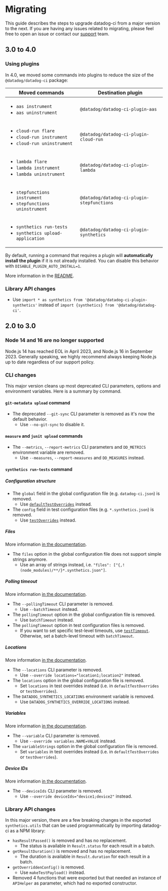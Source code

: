 # Migrating

This guide describes the steps to upgrade datadog-ci from a major version to the next.
If you are having any issues related to migrating, please feel free to open an issue or contact our [support](https://www.datadoghq.com/support/) team.

## 3.0 to 4.0

### Using plugins

In 4.0, we moved some commands into plugins to reduce the size of the `@datadog/datadog-ci` package:

| Moved commands                                                                                      | Destination plugin                         |
| --------------------------------------------------------------------------------------------------- | ------------------------------------------ |
| <ul><li>`aas instrument`</li><li>`aas uninstrument`</li></ul>                                       | `@datadog/datadog-ci-plugin-aas`           |
| <ul><li>`cloud-run flare`</li><li>`cloud-run instrument`</li><li>`cloud-run uninstrument`</li></ul> | `@datadog/datadog-ci-plugin-cloud-run`     |
| <ul><li>`lambda flare`</li><li>`lambda instrument`</li><li>`lambda uninstrument`</li></ul>          | `@datadog/datadog-ci-plugin-lambda`        |
| <ul><li>`stepfunctions instrument`</li><li>`stepfunctions uninstrument`</li></ul>                   | `@datadog/datadog-ci-plugin-stepfunctions` |
| <ul><li>`synthetics run-tests`</li><li>`synthetics upload-application`</li></ul>                    | `@datadog/datadog-ci-plugin-synthetics`    |

By default, running a command that requires a plugin will **automatically install the plugin** if it is not already installed. You can disable this behavior with `DISABLE_PLUGIN_AUTO_INSTALL=1`.

More information in the [README](/#installing-a-plugin).

### Library API changes

- Use `import * as synthetics from '@datadog/datadog-ci-plugin-synthetics'` instead of `import {synthetics} from '@datadog/datadog-ci'`.

## 2.0 to 3.0

### Node 14 and 16 are no longer supported

Node.js 14 has reached EOL in April 2023, and Node.js 16 in September 2023.
Generally speaking, we highly recommend always keeping Node.js up to date regardless of our support policy.

### CLI changes

This major version cleans up most deprecated CLI parameters, options and environment variables. Here is a summary by command.

#### `git-metadata upload` command

- The deprecated `--git-sync` CLI parameter is removed as it's now the default behavior.
  - Use `--no-git-sync` to disable it.

#### `measure` and `junit upload` commands

- The `--metrics`, `--report-metrics` CLI parameters and `DD_METRICS` environment variable are removed.
  - Use `--measures`, `--report-measures` and `DD_MEASURES` instead.

#### `synthetics run-tests` command

##### Configuration structure

- The `global` field in the global configuration file (e.g. `datadog-ci.json`) is removed.
  - Use [`defaultTestOverrides`](https://github.com/DataDog/datadog-ci/blob/master/packages/plugin-synthetics/README.md#defaulttestoverrides) instead.
- The `config` field in test configuration files (e.g. `*.synthetics.json`) is removed.
  - Use [`testOverrides`](https://github.com/DataDog/datadog-ci/blob/master/packages/plugin-synthetics/README.md#test-files) instead.

##### Files

More information [in the documentation](https://github.com/DataDog/datadog-ci/blob/master/packages/plugin-synthetics/README.md#files).

- The `files` option in the global configuration file does not support simple strings anymore.
  - Use an array of strings instead, i.e. `"files": ["{,!(node_modules)/**/}*.synthetics.json"]`.

##### Polling timeout

More information [in the documentation](https://github.com/DataDog/datadog-ci/blob/master/packages/plugin-synthetics/README.md#batchtimeout).

- The `--pollingTimeout` CLI parameter is removed.
  - Use `--batchTimeout` instead.
- The `pollingTimeout` option in the global configuration file is removed.
  - Use `batchTimeout` instead.
- The `pollingTimeout` option in test configuration files is removed.
  - If you want to set specific test-level timeouts, use [`testTimeout`](https://github.com/DataDog/datadog-ci/blob/master/packages/plugin-synthetics/README.md#testtimeout-number). Otherwise, set a batch-level timeout with `batchTimeout`.

##### Locations

More information [in the documentation](https://github.com/DataDog/datadog-ci/blob/master/packages/plugin-synthetics/README.md#locations-array).

- The `--locations` CLI parameter is removed.
  - Use `--override locations="location1;location2"` instead.
- The `locations` option in the global configuration file is removed.
  - Set `locations` in test overrides instead (i.e. in `defaultTestOverrides` or `testOverrides`).
- The `DATADOG_SYNTHETICS_LOCATIONS` environment variable is removed.
  - Use `DATADOG_SYNTHETICS_OVERRIDE_LOCATIONS` instead.

##### Variables

More information [in the documentation](https://github.com/DataDog/datadog-ci/blob/master/packages/plugin-synthetics/README.md#variables-object).

- The `--variable` CLI parameter is removed.
  - Use `--override variables.NAME=VALUE` instead.
- The `variableStrings` option in the global configuration file is removed.
  - Set `variables` in test overrides instead (i.e. in `defaultTestOverrides` or `testOverrides`).

##### Device IDs

More information [in the documentation](https://github.com/DataDog/datadog-ci/blob/master/packages/plugin-synthetics/README.md#deviceids-array).

- The `--deviceIds` CLI parameter is removed.
  - Use `--override deviceIds="device1;device2"` instead.

### Library API changes

In this major version, there are a few breaking changes in the exported `synthetics.utils` that can be used programmatically by importing datadog-ci as a NPM library:

- `hasResultPassed()` is removed and has no replacement.
  - The status is available in `Result.status` for each result in a batch.
- `getResultDuration()` is removed and has no replacement.
  - The duration is available in `Result.duration` for each result in a batch.
- `getOverriddenConfig()` is removed.
  - Use `makeTestPayload()` instead.
- Removed 4 functions that were exported but that needed an instance of `APIHelper` as parameter, which had no exported constructor.
